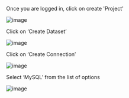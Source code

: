 Once you are logged in, click on create 'Project'

![image](https://user-images.githubusercontent.com/90479726/133122298-be811281-57fd-4dd9-a642-1609a8bdcfb7.png)

Click on ‘Create Dataset’

![image](https://user-images.githubusercontent.com/90479726/133122372-c7b97f55-770a-473b-8031-32ebae00f4cb.png)

Click on ‘Create Connection’

![image](https://user-images.githubusercontent.com/90479726/133122455-a044073a-9dbf-4916-bff4-8c1182106900.png)

Select ‘MySQL’ from the list of options

![image](https://user-images.githubusercontent.com/90479726/133122521-26c23fad-e98d-4671-b77b-a953f7e38e94.png)

